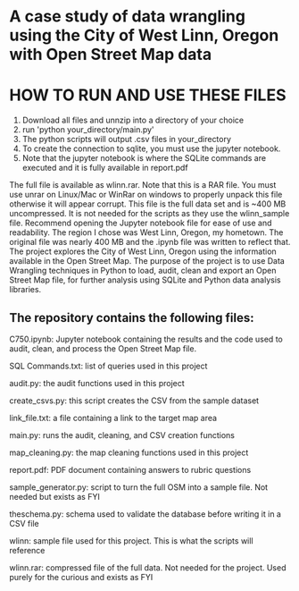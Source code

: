# A case study of data wrangling using the City of West Linn, Oregon with Open Street Map data

# HOW TO RUN AND USE THESE FILES
1. Download all files and unnzip into a directory of your choice
2. run 'python your_directory/main.py'
3. The python scripts will output .csv files in your_directory
4. To create the connection to sqlite, you must use the jupyter notebook.
5. Note that the jupyter notebook is where the SQLite commands are executed and it is fully available in report.pdf

The full file is available as wlinn.rar. Note that this is a RAR file. You must use unrar on Linux/Mac or WinRar on windows to properly unpack this file otherwise it will appear corrupt. This file is the full data set and is ~400 MB uncompressed. It is not needed for the scripts as they use the wlinn_sample file. Recommend opening the Jupyter notebook file for ease of use and readability. The region I chose was West Linn, Oregon, my hometown. The original file was nearly 400 MB and the .ipynb file was written to reflect that. The project explores the City of West Linn, Oregon using the information available in the Open Street Map. The purpose of the project is to use Data Wrangling techniques in Python to load, audit, clean and export an Open Street Map file, for further analysis using SQLite and Python data analysis libraries. 

## The repository contains the following files:

C750.ipynb: Jupyter notebook containing the results and the code used to audit, clean, and process the Open Street Map file.

SQL Commands.txt: list of queries used in this project

audit.py: the audit functions used in this project

create_csvs.py: this script creates the CSV from the sample dataset

link_file.txt: a file containing a link to the target map area

main.py: runs the audit, cleaning, and CSV creation functions

map_cleaning.py: the map cleaning functions used in this project

report.pdf: PDF document containing answers to rubric questions

sample_generator.py: script to turn the full OSM into a sample file. Not needed but exists as FYI

theschema.py: schema used to validate the database before writing it in a CSV file

wlinn: sample file used for this project. This is what the scripts will reference

wlinn.rar: compressed file of the full data. Not needed for the project. Used purely for the curious and exists as FYI

